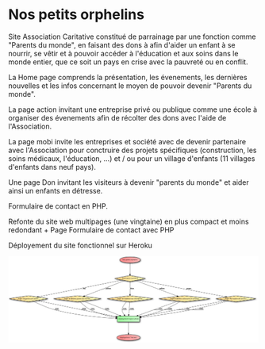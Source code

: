 **Nos petits orphelins**
=========================

Site Association Caritative constitué de parrainage par une fonction comme "Parents du monde",
en faisant des dons à afin d'aider un enfant à se nourrir, se vêtir et à pouvoir accéder à l'éducation et aux soins dans le monde entier, que ce soit un pays en crise avec la pauvreté ou en conflit.

La Home page comprends la présentation, les évenements, les dernières nouvelles et les infos concernant le moyen de pouvoir devenir "Parents du monde".
    
La page action invitant une entreprise privé ou publique comme une école à organiser des évenements afin de récolter des dons avec l'aide de l'Association.

La page mobi invite les entreprises et société avec de devenir partenaire avec l'Association pour conctruire des projets spécifiques (construction, les soins médicaux, l'éducation, ...) et / ou pour un village d'enfants (11 villages d'enfants dans neuf pays).

Une page Don invitant les visiteurs à devenir "parents du monde" et aider ainsi un enfants en détresse.

Formulaire de contact en PHP.

Refonte du site web multipages (une vingtaine) en plus compact et moins redondant + Page Formulaire de contact avec PHP

Déployement du site fonctionnel sur Heroku



![UML](https://github.com/sourechbauts/multipage-website-in-php/blob/sourech/code2flow_b5e08%20(1).png
)
